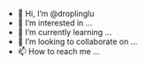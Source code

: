 - 👋 Hi, I’m @droplinglu
- 👀 I’m interested in ...
- 🌱 I’m currently learning ...
- 💞️ I’m looking to collaborate on ...
- 📫 How to reach me ...

<!---
droplinglu/droplinglu is a ✨ special ✨ repository because its `README.md` (this file) appears on your GitHub profile.
You can click the Preview link to take a look at your changes.
--->
